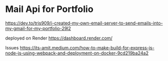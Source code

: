 # Mail Api for Portfolio

https://dev.to/tris909/i-created-my-own-email-server-to-send-emails-into-my-gmail-for-my-portfolio-29l2

deployed on Render
https://dashboard.render.com/



Issues
https://its-amit.medium.com/how-to-make-build-for-express-js-node-js-using-webpack-and-deployment-on-docker-9cd219ba24a2